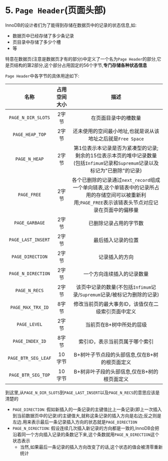 # 5. `Page Header`(页面头部)

InnoDB的设计者们为了能得到存储在数据页中的记录的状态信息,如:

- 数据页中已经存储了多少条记录
- 页目录中存储了多少个槽
- 等

特意在数据页(注意是数据页才有的部分)中定义了一个名为`Page Header`的部分,它是页结构的第2部分,这个部分占用固定的56个字节,**专门存储各种状态信息**

`Page Header`中各字节的具体用途如下:

|         名称          | 占用空间大小 |                                            描述                                            |
|:-------------------:|:------:|:----------------------------------------------------------------------------------------:|
| `PAGE_N_DIR_SLOTS`  |  2字节   |                                        在页面目录中的槽数量                                        |
|   `PAGE_HEAP_TOP`   |  2字节   |                           还未使用的空间最小地址,也就是说从该地址之后就是`Free Space`                           |
|    `PAGE_N_HEAP`    |  2字节   |       第1位表示本记录是否为紧凑型的记录;剩余的15位表示本页的堆中记录数量(包括`Infimum`记录和`Supremum`记录以及标记为"已删除"的记录)       |
|     `PAGE_FREE`     |  2字节   | 各个已删除的记录通过`next_record`组成一个单向链表,这个单链表中的记录所占用的存储空间可以被重新利用;`PAGE_FREE`表示该链表头节点对应记录在页面中的偏移量 |
|   `PAGE_GARBAGE`    |  2字节   |                                       已删除记录占用的字节数                                        |
| `PAGE_LAST_INSERT`  |  2字节   |                                        最后插入记录的位置                                         |
|  `PAGE_DIRECTION`   |  2字节   |                                         记录插入的方向                                          |
| `PAGE_N_DIRECTION`  |  2字节   |                                      一个方向连续插入的记录数量                                       |
|    `PAGE_N_RECS`    |  2字节   |                     该页中记录的数量(不包括`Infimum`记录/`Supremum`记录/被标记为删除的记录)                      |
|  `PAGE_MAX_TRX_ID`  |  8字节   |                                修改当前页的最大事务ID，该值仅在二级索引页面中定义                                |
|    `PAGE_LEVEL`     |  2字节   |                                      当前页在B+树中所处的层级                                       |
|   `PAGE_INDEX_ID`   |  8字节   |                                     索引ID，表示当前页属于哪个索引                                     |
| `PAGE_BTR_SEG_LEAF` |  10字节  |                                B+树叶子节点段的头部信息,仅在B+树的根页面定义                                 |
| `PAGE_BTR_SEG_TOP`  |  10字节  |                                 B+树非叶子段的头部信息,仅在B+树的根页面定义                                 |

到这里,从`PAGE_N_DIR_SLOTS`到`PAGE_LAST_INSERT`以及`PAGE_N_RECS`的意思应该是清楚的

- `PAGE_DIRECTION`: 假如新插入的一条记录的主键值比上一条记录(即上一次插入到当前数据页中的记录)的主键值大,就称这条记录的插入方向是右边;反之则是左边.用来表示最后一条记录插入方向的状态就是`PAGE_DIRECTION`
- `PAGE_N_DIRECTION`: 假设连续几次插入新记录的方向都是一致的,InnoDB会把沿着同一个方向插入记录的条数记下来,这个条数就用`PAGE_N_DIRECTION`这个状态表示
  - 当然,如果最后一条记录的插入方向改变了的话,这个状态的值会被清零重新统计
